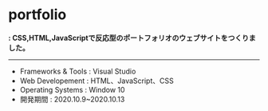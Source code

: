 # portfolio
**: CSS,HTML,JavaScriptで反応型のポートフォリオのウェブサイトをつくりました。**

***

- Frameworks & Tools : Visual Studio
- Web Developement : HTML、JavaScript、CSS
- Operating Systems : Window 10
- 開発期間 : 2020.10.9~2020.10.13

